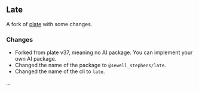 ## Late

A fork of [plate](https://github.com/sewellstephens/late) with some changes.

### Changes

- Forked from plate v37, meaning no AI package. You can implement your own AI package.
- Changed the name of the package to `@sewell_stephens/late`.
- Changed the name of the cli to `late`.

...